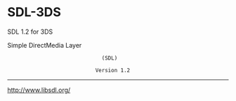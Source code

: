 # SDL-3DS
SDL 1.2 for 3DS





   Simple DirectMedia Layer

                                  (SDL)

                                Version 1.2

---
http://www.libsdl.org/
